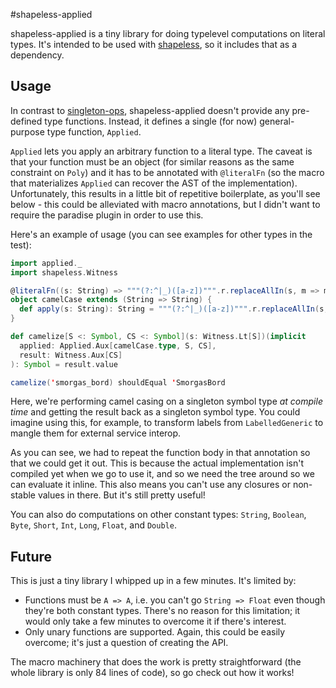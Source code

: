 #shapeless-applied

shapeless-applied is a tiny library for doing typelevel computations on literal types. It's intended to be used with
[shapeless](https://github.com/milessabin/shapeless), so it includes that as a dependency.

## Usage

In contrast to [singleton-ops](https://github.com/fthomas/singleton-ops), shapeless-applied doesn't provide any
pre-defined type functions. Instead, it defines a single (for now) general-purpose type function, `Applied`.

`Applied` lets you apply an arbitrary function to a literal type. The caveat is that your function must be an object
(for similar reasons as the same constraint on `Poly`) and it has to be annotated with `@literalFn` (so the macro that
materializes `Applied` can recover the AST of the implementation). Unfortunately, this results in a little bit of
repetitive boilerplate, as you'll see below - this could be alleviated with macro annotations, but I didn't want to
require the paradise plugin in order to use this.

Here's an example of usage (you can see examples for other types in the test):

```scala
import applied._
import shapeless.Witness

@literalFn((s: String) => """(?:^|_)([a-z])""".r.replaceAllIn(s, m => m.group(1).toUpperCase))
object camelCase extends (String => String) {
  def apply(s: String): String = """(?:^|_)([a-z])""".r.replaceAllIn(s, m => m.group(1).toUpperCase)
}

def camelize[S <: Symbol, CS <: Symbol](s: Witness.Lt[S])(implicit
  applied: Applied.Aux[camelCase.type, S, CS],
  result: Witness.Aux[CS]
): Symbol = result.value

camelize('smorgas_bord) shouldEqual 'SmorgasBord
```

Here, we're performing camel casing on a singleton symbol type *at compile time* and getting the result back as a
singleton symbol type. You could imagine using this, for example, to transform labels from `LabelledGeneric` to
mangle them for external service interop.

As you can see, we had to repeat the function body in that annotation so that we could get it out. This is because the
actual implementation isn't compiled yet when we go to use it, and so we need the tree around so we can evaluate it
inline. This also means you can't use any closures or non-stable values in there. But it's still pretty useful!

You can also do computations on other constant types: `String`, `Boolean`, `Byte`, `Short`, `Int`, `Long`, `Float`, and `Double`.

## Future

This is just a tiny library I whipped up in a few minutes. It's limited by:

* Functions must be `A => A`, i.e. you can't go `String => Float` even though they're both constant types. There's no
  reason for this limitation; it would only take a few minutes to overcome it if there's interest.
* Only unary functions are supported. Again, this could be easily overcome; it's just a question of creating the API.

The macro machinery that does the work is pretty straightforward (the whole library is only 84 lines of code), so go
check out how it works!